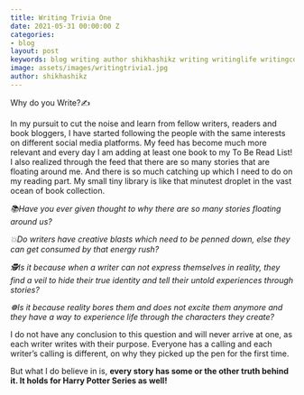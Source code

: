 ```yaml
---
title: Writing Trivia One
date: 2021-05-31 00:00:00 Z
categories:
- blog
layout: post
keywords: blog writing author shikhashikz writing writinglife writingcommunity dailyblogpost
image: assets/images/writingtrivia1.jpg
author: shikhashikz
---
```


Why do you Write?✍️

In my pursuit to cut the noise and learn from fellow writers, readers and book bloggers, I have started following the people with the same interests on different social media platforms. My feed has become much more relevant and every day I am adding at least one book to my To Be Read List! I also realized through the feed that there are so many stories that are floating around me. And there is so much catching up which I need to do on my reading part. My small tiny library is like that minutest droplet in the vast ocean of book collection. 

*📚Have you ever given thought to why there are so many stories floating around us?*

*💥Do writers have creative blasts which need to be penned down, else they can get consumed by that energy rush?*

*🕵️Is it because when a writer can not express themselves in reality, they find a veil to hide their true identity and tell their untold experiences through stories?*

*☸️Is it because reality bores them and does not excite them anymore and they have a way to experience life through the characters they create?*

I do not have any conclusion to this question and will never arrive at one, as each writer writes with their purpose. Everyone has a calling and each writer’s calling is different, on why they picked up the pen for the first time.

But what I do believe in is, **every story has some or the other truth behind it. It holds for Harry Potter Series as well!**
